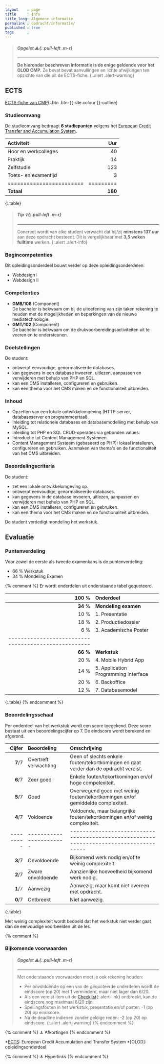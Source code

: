 ```yaml
---
layout    : page
title     : Info
title_long: Algemene informatie
permalink : opdracht/informatie/
published : true
tags      :
---
```


> ##### **Opgelet** *:warning:*{:.pull-left .m-r}
> ---
> **De hieronder beschreven informatie is de enige geldende voor het OLOD CMP.**
> Ze bevat bevat aanvullingen en lichte afwijkingen ten opzichte van die uit de ECTS-fiche.
{:.alert .alert-warning}

ECTS
----

[ECTS-fiche van CMP][ects-fiche]{:.btn .btn-{{ site.colour }}-outline}

### Studieomvang

De studieomvang bedraagt **6 studiepunten** volgens het [European Credit Transfer and Accumulation System][ects].

|   Activiteit           |   Uur   |
|:-----------------------|--------:|
|   Hoor en werkcolleges |    40   |
|   Praktijk             |    14   |
|   Zelfstudie           |   123   |
|   Toets- en examentijd |     3   |
|========================|=========|
| **Totaal**             | **180** |
{:.table}

> ##### **Tip** *:bulb:*{:.pull-left .m-r}
> ---
> Concreet wordt van elke student verwacht dat hij/zij **minstens 137 uur** aan deze opdracht besteedt.
> Dit is vergelijkbaar met **3,5 weken fulltime** werken.
{:.alert .alert-info}

### Begincompetenties

Dit opleidingsonderdeel bouwt verder op deze opleidingsonderdelen:

 - Webdesign I
 - Webdesign II

### Competenties

 - **GMB/108** (Component)  
   De bachelor is bekwaam om bij de uitoefening van zijn taken rekening te houden met de mogelijkheden en beperkingen van de nieuwe mediatechnologie.
 - **GMT/102** (Component)  
   De bachelor is bekwaam om de drukvoorbereidingsactiviteiten uit te voeren en te ondersteunen.

### Doelstellingen

De student:

 - ontwerpt eenvoudige, genormaliseerde databases.
 - kan gegevens in een database invoeren, uitlezen, aanpassen en verwijderen met behulp van PHP en SQL.
 - kan een CMS installeren, configureren en gebruiken. 
 - kan een thema voor het CMS maken en de functionaliteit uitbreiden.

### Inhoud

 - Opzetten van een lokale ontwikkelomgeving (HTTP-server, databaseserver en programmeertaal).
 - Inleiding tot relationele databases en databasemodelling met behulp van MySQL.
 - Inleiding tot PHP en SQL CRUD-operaties via gebonden values.
 - Introductie tot Content Management Systemen.
 - Content Management Systeem (gebaseerd op PHP): lokaal installeren, configureren en gebruiken. Aanmaken van thema's en de functionaliteit van het CMS uitbreiden.

### Beoordelingscriteria

De student:

 - zet een lokale ontwikkelomgeving op.
 - ontwerpt eenvoudige, genormaliseerde databases.
 - kan gegevens in de database invoeren, uitlezen, aanpassen en verwijderen met behulp van PHP en SQL.
 - kan een CMS installeren, configureren en gebruiken. 
 - kan een thema voor het CMS maken en de functionaliteit uitbreiden.

De student verdedigt mondeling het werkstuk. 

Evaluatie
---------

### Puntenverdeling

Voor zowel de eerste als tweede examenkans is de puntenverdeling:

 - 66 % Werkstuk 
 - 34 % Mondeling Examen

{% comment %}
Er wordt onderdelen uit onderstaande tabel gequoteerd.

|  100 %    | Onderdeel                              |
|----------:|:---------------------------------------|
| **34 %**  | **Mondeling examen**                   |
|   10 %    |   1. Presentatie                       |
|   18 %    |   2. Productiedossier                  |
|    6 %    |   3. Academische Poster                |
|----------------------------------------------------|
| **66 %**  | **Werkstuk**                           |
|   20 %    |   4. Mobile Hybrid App                 |
|   14 %    |   5. Application Programming Interface |
|   20 %    |   6. Backoffice                        |
|   12 %    |   7. Databasemodel                     |
{:.table}
{% endcomment %}

### Beoordelingsschaal

Per onderdeel van het werkstuk wordt een score toegekend. Deze score bestaat uit een beoordelingscijfer op 7. De eindscore wordt berekend en afgerond.

| Cijfer  | Beoordeling           | Omschrijving                                                                         |
|--------:|:----------------------|:-------------------------------------------------------------------------------------|
| **7**/7 | Overtreft verwachting | Geen of slechts enkele fouten/tekortkomingen en gaat verder dan de opdracht vereist. |
| **6**/7 | Zeer goed             | Enkele fouten/tekortkomingen en/of hoge compelexiteit.                               |
| **5**/7 | Goed                  | Overwegend goed met weinig fouten/tekortkomingen en/of gemiddelde complexiteit.      |
| **4**/7 | Voldoende             | Voldoende, maar belangrijke fouten/tekortkomingen en/of weinig complexiteit.         |
|---------|-----------------------|--------------------------------------------------------------------------------------|
| **3**/7 | Onvoldoende           | Bijkomend werk nodig en/of te weinig complexiteit.                                   |
| **2**/7 | Zware onvoldoende     | Aanzienlijke hoeveelheid bijkomend werk nodig.                                       |
| **1**/7 | Aanwezig              | Aanwezig, maar komt niet overeen met opdracht.                                       |
| **0**/7 | Ontbreekt             | Niet aanwezig.                                                                       |
{:.table}

Met weinig complexiteit wordt bedoeld dat het werkstuk niet verder gaat dan de eenvoudige voorbeelden uit de les.

{% comment %}
### Bijkomende voorwaarden

> ##### **Opgelet** *:warning:*{:.pull-left .m-r}
> ---
> Met onderstaande voorwaarden moet je ook rekening houden:
>
> - Per onvoldoende op een van de gequoteerde onderdelen wordt de eindscore (op 20) met 1 verminderd, maar niet lager dan 6/20.
> - Als een vereist item uit de [Checklist](/opdracht/checklist/){:.alert-link} ontbreekt, kan de eindscore nog maximaal 8/20 zijn.
> - Spellingsfouten in het werkstuk, presentatie en/of poster: -1 (op 20) op eindscore.
> - Na de deadline indienen zonder geldige reden: -2 (op 20) op eindscore.
{:.alert .alert-warning}
{% endcomment %}


{% comment %}
    ⚓ Afkortingen
{% endcomment %}

*[ECTS]:                    European Credit Accumulation and Transfer System
*[OLOD]:                    opleidingsonderdeel

{% comment %}
    ⚓ Hyperlinks
{% endcomment %}

[ects]:                     http://ec.europa.eu/education/tools/ects_nl.htm
[ects-fiche]:               https://bamaflexweb.arteveldehs.be/BMFUIDetailxOLOD.aspx?a=47497&b=5&c=1